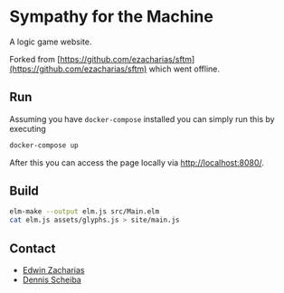 # Sympathy for the Machine

A logic game website.

Forked from [https://github.com/ezacharias/sftm](https://github.com/ezacharias/sftm) which went offline.

## Run

Assuming you have `docker-compose` installed you can simply run this by executing

```sh
docker-compose up
```

After this you can access the page locally via [http://localhost:8080/](http://localhost:8080/).

## Build

```sh
elm-make --output elm.js src/Main.elm
cat elm.js assets/glyphs.js > site/main.js
```

## Contact

* [Edwin Zacharias](mailto:ezacharias@schlussweisen.com)
* [Dennis Scheiba](mailto:mail@dennis-scheiba.com)
